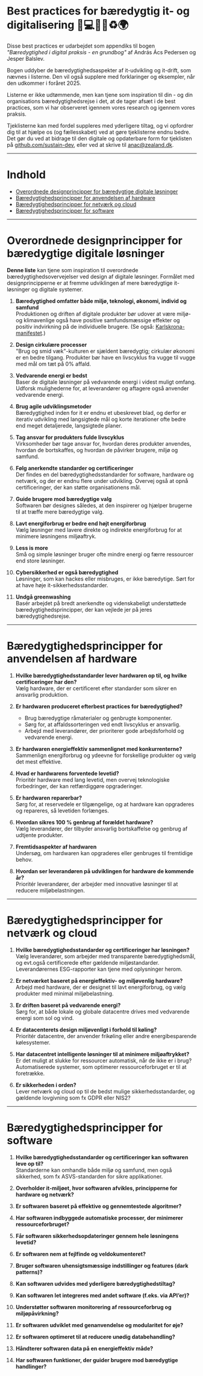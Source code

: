 # Best practices for bæredygtig it- og digitalisering 🌱💻📘✨♻️🌍

Disse best practices er udarbejdet som appendiks til bogen *"Bæredygtighed i digital praksis - en grundbog"* af András Ács Pedersen og Jesper Balslev. 

Bogen uddyber de bæredygtighedsaspekter af it-udvikling og it-drift, som nævnes i listerne. Den vil også supplere med forklaringer og eksempler, når den udkommer i foråret 2025. 

Listerne er ikke udtømmende, men kan tjene som inspiration til din - og din organisations bæredygtighedsrejse i det, at de tager afsæt i de best practices, som vi har observeret igennem vores research og igennem vores praksis.

Tjeklisterne kan med fordel suppleres med yderligere tiltag, og vi opfordrer dig til at hjælpe os (og fællesskabet) ved at gøre tjeklisterne endnu bedre. Det gør du ved at bidrage til den digitale og opdaterbare form for tjeklisten på [github.com/sustain-dev](https://github.com/andracs/sustain-dev), eller ved at skrive til anac@zealand.dk.

---

# Indhold

- [Overordnede designprincipper for bæredygtige digitale løsninger](#Overordnede-designprincipper-for-bæredygtige-digitale-løsninger)
- [Bæredygtighedsprincipper for anvendelsen af hardware](#bæredygtighedsprincipper-for-anvendelsen-af-hardware)
- [Bæredygtighedsprincipper for netværk og cloud](#bæredygtighedsprincipper-for-netværk-og-cloud)
- [Bæredygtighedsprincipper for software](#bæredygtighedsprincipper-for-software)

---

# Overordnede designprincipper for bæredygtige digitale løsninger

**Denne liste** kan tjene som inspiration til overordnede bæredygtighedsovervejelser ved design af digitale løsninger. Formålet med designprincipperne er at fremme udviklingen af mere bæredygtige it-løsninger og digitale systemer.

1. **Bæredygtighed omfatter både miljø, teknologi, økonomi, individ og samfund**  
   Produktionen og driften af digitale produkter bør udover at være miljø- og klimavenlige også have positive samfundsmæssige effekter og positiv indvirkning på de individuelle brugere. (Se også: [Karlskrona-manifestet](https://arxiv.org/abs/1410.6968).)
   
2. **Design cirkulære processer**  
   "Brug og smid væk"-kulturen er sjældent bæredygtig; cirkulær økonomi er en bedre tilgang. Produkter bør have en livscyklus fra vugge til vugge med mål om tæt på 0% affald.

3. **Vedvarende energi er bedst**  
   Baser de digitale løsninger på vedvarende energi i videst muligt omfang. Udforsk mulighederne for, at leverandører og aftagere også anvender vedvarende energi.
   
4. **Brug agile udviklingsmetoder**  
   Bæredygtighed inden for it er endnu et ubeskrevet blad, og derfor er iterativ udvikling med langsigtede mål og korte iterationer ofte bedre end meget detaljerede, langsigtede planer.

5. **Tag ansvar for produkters fulde livscyklus**  
   Virksomheder bør tage ansvar for, hvordan deres produkter anvendes, hvordan de bortskaffes, og hvordan de påvirker brugere, miljø og samfund. 

6. **Følg anerkendte standarder og certificeringer**  
   Der findes en del bæredygtighedsstandarder for software, hardware og netværk, og der er endnu flere under udvikling. Overvej også at opnå certificeringer, der kan støtte organisationens mål.

7. **Guide brugere mod bæredygtige valg**  
   Softwaren bør designes således, at den inspirerer og hjælper brugerne til at træffe mere bæredygtige valg.

8. **Lavt energiforbrug er bedre end højt energiforbrug**  
   Vælg løsninger med lavere direkte og indirekte energiforbrug for at minimere løsningens miljøaftryk.

9. **Less is more**  
   Små og simple løsninger bruger ofte mindre energi og færre ressourcer end store løsninger. 

10. **Cybersikkerhed er også bæredygtighed**  
    Løsninger, som kan hackes eller misbruges, er ikke bæredytige. Sørt for at have høje it-sikkerhedsstandarder. 

11. **Undgå greenwashing**  
    Basér arbejdet på bredt anerkendte og videnskabeligt understøttede bæredygtighedsprincipper, der kan vejlede jer på jeres bæredygtighedsrejse.

---

# Bæredygtighedsprincipper for anvendelsen af hardware

1. **Hvilke bæredygtighedsstandarder lever hardwaren op til, og hvilke certificeringer har den?**  
   Vælg hardware, der er certificeret efter standarder som sikrer en ansvarlig produktion.

2. **Er hardwaren produceret efterbest practices for bæredygtighed?**  
   - Brug bæredygtige råmaterialer og genbrugte komponenter.  
   - Sørg for, at affaldssorteringen ved endt livscyklus er ansvarlig.  
   - Arbejd med leverandører, der prioriterer gode arbejdsforhold og vedvarende energi.

3. **Er hardwaren energieffektiv sammenlignet med konkurrenterne?**  
   Sammenlign energiforbrug og ydeevne for forskellige produkter og vælg det mest effektive.

4. **Hvad er hardwarens forventede levetid?**  
   Prioritér hardware med lang levetid, men overvej teknologiske forbedringer, der kan retfærdiggøre opgraderinger.

5. **Er hardwaren reparerbar?**  
   Sørg for, at reservedele er tilgængelige, og at hardware kan opgraderes og repareres, så levetiden forlænges.

6. **Hvordan sikres 100 % genbrug af forældet hardware?**  
   Vælg leverandører, der tilbyder ansvarlig bortskaffelse og genbrug af udtjente produkter.

7. **Fremtidsaspekter af hardwaren**  
   Undersøg, om hardwaren kan opgraderes eller genbruges til fremtidige behov.

8. **Hvordan ser leverandøren på udviklingen for hardware de kommende år?**  
   Prioritér leverandører, der arbejder med innovative løsninger til at reducere miljøbelastningen.

---

# Bæredygtighedsprincipper for netværk og cloud

1. **Hvilke bæredygtighedsstandarder og certificeringer har løsningen?**  
   Vælg leverandører, som arbejder med transparente bæredygtighedsmål, og evt.også certificerede efter gældende miljøstandarder. Leverandørernes ESG-rapporter kan tjene med oplysninger herom.  

2. **Er netværket baseret på energieffektiv- og miljøvenlig hardware?**  
   Arbejd med hardware, der er designet til lavt energiforbrug, og vælg produkter med minimal miljøbelastning.

3. **Er driften baseret på vedvarende energi?**  
   Sørg for, at både lokale og globale datacentre drives med vedvarende energi som sol og vind.

4. **Er datacenterets design miljøvenligt i forhold til køling?**  
   Prioritér datacentre, der anvender frikøling eller andre energibesparende kølesystemer.

5. **Har datacentret intelligente løsninger til at minimere miljøaftrykket?**  
   Er det muligt at slukke for ressourcer automatisk, når de ikke er i brug? Automatiserede systemer, som optimerer ressourceforbruget er til at foretrække. 

6. **Er sikkerheden i orden?**  
   Lever netværk og cloud op til de bedst mulige sikkerhedsstandarder, og gældende lovgivning som fx GDPR eller NIS2? 

---

# Bæredygtighedsprincipper for software

1. **Hvilke bæredygtighedsstandarder og certificeringer kan softwaren leve op til?**  
   Standarderne kan omhandle både miljø og samfund, men også sikkerhed, som fx ASVS-standarden for sikre applikationer.  

2. **Overholder it-miljøet, hvor softwaren afvikles, principperne for hardware og netværk?**  

3. **Er softwaren baseret på effektive og gennemtestede algoritmer?**  

4. **Har softwaren indbyggede automatiske processer, der minimerer ressourceforbruget?**  

5. **Får softwaren sikkerhedsopdateringer gennem hele løsningens levetid?**  

6. **Er softwaren nem at fejlfinde og veldokumenteret?**  

7. **Bruger softwaren uhensigtsmæssige indstillinger og features (dark patterns)?**  

8. **Kan softwaren udvides med yderligere bæredygtighedstiltag?**  

9. **Kan softwaren let integreres med andet software (f.eks. via API’er)?**  

10. **Understøtter softwaren monitorering af ressourceforbrug og miljøpåvirkning?**  

11. **Er softwaren udviklet med genanvendelse og modularitet for øje?**  

12. **Er softwaren optimeret til at reducere unødig databehandling?**  

13. **Håndterer softwaren data på en energieffektiv måde?**  

14. **Har softwaren funktioner, der guider brugere mod bæredygtige handlinger?**  
